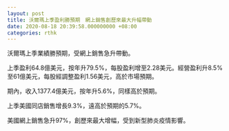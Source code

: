 ```yaml
---
layout: post
title: 沃爾瑪上季盈利勝預期　網上銷售創歷來最大升幅帶動
date: 2020-08-18 20:39:58.000000000 +08:00
categories: rthk
---
```


沃爾瑪上季業績勝預期，受網上銷售急升帶動。

上季盈利64.8億美元，按年升79.5%，每股盈利增至2.28美元。經營盈利升8.5%至61億美元，每股經調整盈利1.56美元，高於市場預期。

期內，收入1377.4億美元，按年升5.6%，同樣高於預期。

上季美國同店銷售增長9.3%，遠高於預期的5.7%。

美國網上銷售急升97%，創歷來最大增幅，受到新型肺炎疫情影響。
